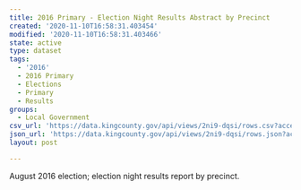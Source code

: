 ```yaml
---
title: 2016 Primary - Election Night Results Abstract by Precinct
created: '2020-11-10T16:58:31.403454'
modified: '2020-11-10T16:58:31.403466'
state: active
type: dataset
tags:
  - '2016'
  - 2016 Primary
  - Elections
  - Primary
  - Results
groups:
  - Local Government
csv_url: 'https://data.kingcounty.gov/api/views/2ni9-dqsi/rows.csv?accessType=DOWNLOAD'
json_url: 'https://data.kingcounty.gov/api/views/2ni9-dqsi/rows.json?accessType=DOWNLOAD'
layout: post

---
```

August 2016 election; election night results report by precinct.
